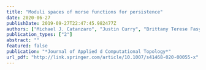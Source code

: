 ```yaml
---
title: "Moduli spaces of morse functions for persistence"
date: 2020-06-27
publishDate: 2019-09-27T22:47:45.982477Z
authors: ["Michael J. Catanzaro", "Justin Curry", "Brittany Terese Fasy", "Jānis Lazovskis", "Greg Malen", "Hans Riess", "Bei Wang", "Matthew Zabka"]
publication_types: ["2"]
abstract: ""
featured: false
publication: "*Journal of Applied d Computational Topology*"
url_pdf: "http://link.springer.com/article/10.1007/s41468-020-00055-x"
---
```

